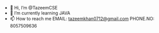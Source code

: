 - 👋 Hi, I’m @TazeemCSE
- 🌱 I’m currently learning JAVA
- 📫 How to reach me 
              EMAIL: tazeemkhan0712@gmail.com
              PHONE.NO: 8057509636

<!---
TazeemCSE/TazeemCSE is a ✨ special ✨ repository because its `README.md` (this file) appears on your GitHub profile.
You can click the Preview link to take a look at your changes.
--->

